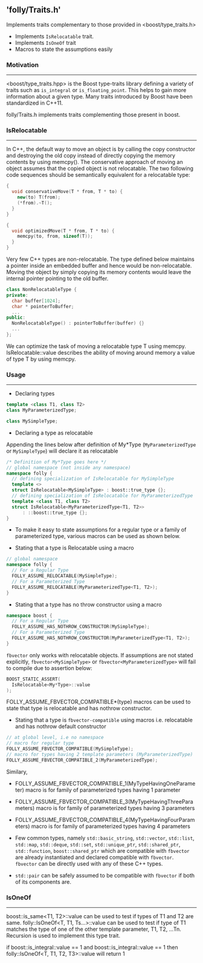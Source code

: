  'folly/Traits.h'
 -----------------

 Implements traits complementary to those provided in <boost/type_traits.h>

  * Implements `IsRelocatable` trait.
  * Implements `IsOneOf` trait
  * Macros to state the assumptions easily

  ### Motivation
  ***

  <boost/type_traits.hpp> is the Boost type-traits library defining a 
  variety of traits such as `is_integral` or `is_floating_point`. This helps 
  to gain more information about a given type.
  Many traits introduced by Boost have been standardized in C++11.

  folly/Traits.h implements traits complementing those present in boost. 

 
 ### IsRelocatable
 ***

  In C++, the default way to move an object is by 
  calling the copy constructor and destroying the old copy 
  instead of directly copying the memory contents by using memcpy(). 
  The conservative approach of moving an object assumes that the copied 
  object is not relocatable. 
  The two following code sequences should be semantically equivalent for a
  relocatable type:

   ```Cpp
   {
     void conservativeMove(T * from, T * to) {
       new(to) T(from);
       (*from).~T();
     }
   }

   {
     void optimizedMove(T * from, T * to) {
       memcpy(to, from, sizeof(T));
     }
   }
   ```

 Very few C++ types are non-relocatable.
 The type defined below maintains a pointer inside an embedded buffer and 
 hence would be non-relocatable. Moving the object by simply copying its 
 memory contents would leave the internal pointer pointing to the old buffer.

  ```Cpp
  class NonRelocatableType {
  private:
    char buffer[1024];
    char * pointerToBuffer;
    ...
  public:
    NonRelocatableType() : pointerToBuffer(buffer) {}
    ...
  };
  ```

  We can optimize the task of moving a relocatable type T using memcpy. 
  IsRelocatable<T>::value describes the ability of moving around memory 
  a value of type T by using memcpy.

 ### Usage
 ***

 * Declaring types
  ```Cpp
  template <class T1, class T2>
  class MyParameterizedType;

  class MySimpleType;
  ```

 * Declaring a type as relocatable

 Appending the lines below after definition of My*Type 
 (`MyParameterizedType` or `MySimpleType`) will declare it as relocatable

  ```Cpp
  /* Definition of My*Type goes here */
  // global namespace (not inside any namespace)
  namespace folly {
    // defining specialization of IsRelocatable for MySimpleType
    template <>
    struct IsRelocatable<MySimpleType> : boost::true_type {};
    // defining specialization of IsRelocatable for MyParameterizedType
    template <class T1, class T2>
    struct IsRelocatable<MyParameterizedType<T1, T2>>
        : ::boost::true_type {};
  }
  ```

  * To make it easy to state assumptions for a regular type or a family of 
  parameterized type, various macros can be used as shown below.

 * Stating that a type is Relocatable using a macro

  ```Cpp
  // global namespace
  namespace folly {
    // For a Regular Type
    FOLLY_ASSUME_RELOCATABLE(MySimpleType);
    // For a Parameterized Type
    FOLLY_ASSUME_RELOCATABLE(MyParameterizedType<T1, T2>);
  }
  ```

 * Stating that a type has no throw constructor using a macro

  ```Cpp
  namespace boost {
    // For a Regular Type
    FOLLY_ASSUME_HAS_NOTHROW_CONSTRUCTOR(MySimpleType);
    // For a Parameterized Type
    FOLLY_ASSUME_HAS_NOTHROW_CONSTRUCTOR(MyParameterizedType<T1, T2>);
  }
  ```

 `fbvector` only works with relocatable objects. If assumptions are not stated 
 explicitly, `fbvector<MySimpleType>` or `fbvector<MyParameterizedType>` 
 will fail to compile due to assertion below:

  ```Cpp
  BOOST_STATIC_ASSERT(
    IsRelocatable<My*Type>::value
  );
  ```

 FOLLY_ASSUME_FBVECTOR_COMPATIBLE*(type) macros can be used to state that type 
 is relocatable and has nothrow constructor.

 * Stating that a type is `fbvector-compatible` using macros
  i.e. relocatable and has nothrow default constructor
  
  ```Cpp
  // at global level, i.e no namespace
  // macro for regular type
  FOLLY_ASSUME_FBVECTOR_COMPATIBLE(MySimpleType);
  // macro for types having 2 template parameters (MyParameterizedType)
  FOLLY_ASSUME_FBVECTOR_COMPATIBLE_2(MyParameterizedType);
  ```

 Similary, 
 * FOLLY_ASSUME_FBVECTOR_COMPATIBLE_1(MyTypeHavingOneParameter) macro is 
 for family of parameterized types having 1 parameter
 * FOLLY_ASSUME_FBVECTOR_COMPATIBLE_3(MyTypeHavingThreeParameters) macro is 
 for family of parameterized types having 3 parameters
 * FOLLY_ASSUME_FBVECTOR_COMPATIBLE_4(MyTypeHavingFourParameters) macro is 
 for family of parameterized types having 4 parameters

 * Few common types, namely `std::basic_string`, `std::vector`, `std::list`, 
 `std::map`, `std::deque`, `std::set`, `std::unique_ptr`, `std::shared_ptr`, 
 `std::function`, `boost::shared_ptr` which are compatible with `fbvector` 
 are already instantiated and declared compatible with `fbvector`. 
 `fbvector` can be directly used with any of these C++ types.

 * `std::pair` can be safely assumed to be compatible with `fbvector` if both 
 of its components are.

 ### IsOneOf
 ***

 boost::is_same<T1, T2>::value can be used to test if types of T1 and T2 are 
 same. folly::IsOneOf<T, T1, Ts...>::value can be used to test if type of T1 
 matches the type of one of the other template parameter, T1, T2, ...Tn.
 Recursion is used to implement this type trait.

  if boost::is_integral<T>::value == 1 and boost::is_integral<T2>::value == 1
  then folly::IsOneOf<T, T1, T2, T3>::value will return 1
  

